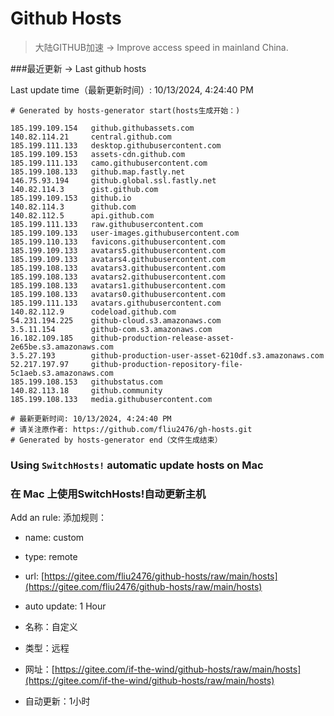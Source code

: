 # Github Hosts

>大陆GITHUB加速 -> Improve access speed in mainland China. 

###最近更新  -> Last github hosts

Last update time（最新更新时间）: 10/13/2024, 4:24:40 PM

```base
# Generated by hosts-generator start(hosts生成开始：) 

185.199.109.154   github.githubassets.com
140.82.114.21     central.github.com
185.199.111.133   desktop.githubusercontent.com
185.199.109.153   assets-cdn.github.com
185.199.111.133   camo.githubusercontent.com
185.199.108.133   github.map.fastly.net
146.75.93.194     github.global.ssl.fastly.net
140.82.114.3      gist.github.com
185.199.109.153   github.io
140.82.114.3      github.com
140.82.112.5      api.github.com
185.199.111.133   raw.githubusercontent.com
185.199.109.133   user-images.githubusercontent.com
185.199.110.133   favicons.githubusercontent.com
185.199.109.133   avatars5.githubusercontent.com
185.199.109.133   avatars4.githubusercontent.com
185.199.108.133   avatars3.githubusercontent.com
185.199.108.133   avatars2.githubusercontent.com
185.199.108.133   avatars1.githubusercontent.com
185.199.108.133   avatars0.githubusercontent.com
185.199.111.133   avatars.githubusercontent.com
140.82.112.9      codeload.github.com
54.231.194.225    github-cloud.s3.amazonaws.com
3.5.11.154        github-com.s3.amazonaws.com
16.182.109.185    github-production-release-asset-2e65be.s3.amazonaws.com
3.5.27.193        github-production-user-asset-6210df.s3.amazonaws.com
52.217.197.97     github-production-repository-file-5c1aeb.s3.amazonaws.com
185.199.108.153   githubstatus.com
140.82.113.18     github.community
185.199.108.133   media.githubusercontent.com

# 最新更新时间: 10/13/2024, 4:24:40 PM
# 请关注原作者: https://github.com/fliu2476/gh-hosts.git
# Generated by hosts-generator end（文件生成结束）
```

### Using `SwitchHosts!` automatic update hosts on Mac
### **在 Mac 上使用SwitchHosts!自动更新主机**
Add an rule:
添加规则：
- name: custom
- type: remote
- url: [https://gitee.com/fliu2476/github-hosts/raw/main/hosts](https://gitee.com/fliu2476/github-hosts/raw/main/hosts)
- auto update: 1 Hour

- 名称：自定义
- 类型：远程
- 网址：[https://gitee.com/if-the-wind/github-hosts/raw/main/hosts](https://gitee.com/if-the-wind/github-hosts/raw/main/hosts)
- 自动更新：1小时

